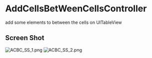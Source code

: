 # AddCellsBetWeenCellsController


add some elements to between the cells on UITableView

## Screen Shot
![ACBC_SS_1.png](https://github.com/daisuke310vvv/AddCellsBetweenCellsController/AddCellsBetweenCellsController/ScreenShot/ACBC_SS_1.png)
![ACBC_SS_2.png]()
